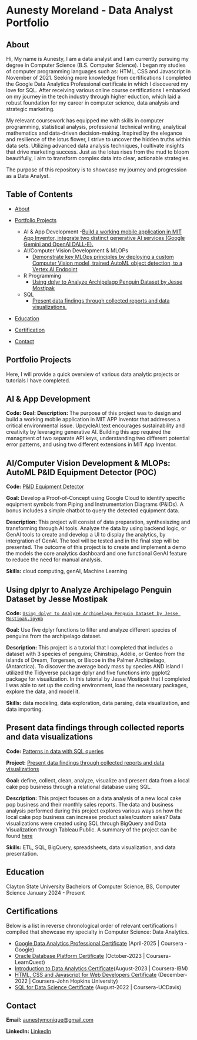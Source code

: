  # Aunesty Moreland - Data Analyst Portfolio

## About
Hi, My name is Aunesty, I am a data analyst and I am currently pursuing my degree in Computer Science (B.S. Computer Science). I began my studies of computer programming languages such as: HTML, CSS and Javascript in November of 2021. Seeking more knowledge from certifications I completed the Google Data Analytics Professional certificate in which I discovered my love for SQL. After receiving various online course certifications I embarked on my journey in the tech industry through higher eduction, which laid a robust foundation for my career in computer science, data analysis and strategic marketing. 

My relevant coursework has equipped me with skills in computer programming, statistical analysis, professional technical writing, analytical mathematics and data-driven decision-making. Inspired by the elegance and resilience of the lotus flower, I strive to uncover the hidden truths within data sets. Utilizing advanced data analysis techniques, I cultivate insights that drive marketing success. Just as the lotus rises from the mud to bloom beautifully, I aim to transform complex data into clear, actionable strategies.

The purpose of this repository is to showcase my journey and progression as a Data Analyst. 

## Table of Contents
- [About](https://github.com/aunestly/aun-m_portfolio/blob/main/README.md#about)
- [Portfolio Projects](https://github.com/aunestly/aun-m_portfolio/blob/main/README.md#portfolio-projects)
  - AI & App Development
    -[Build a working mobile application in MIT App Inventor, integrate two distinct generative AI services (Google Gemini and OpenAI DALL-E).](https://github.com/Aunestly/UpcycleAI.text/blob/main/README.md)
  - AI/Computer Vision Development & MLOPs
    - [Demonstrate key MLOps principles by deploying a custom Computer Vision model, trained AutoML object detection, to a Vertex AI Endpoint](https://github.com/Aunestly/Fall-AI-Studio-Project/blob/main/README.md#fall-ai-studio-project) 
  - R Programming
    - [Using dplyr to Analyze Archipelago Penguin Dataset by Jesse Mostipak](https://aunestly.github.io/aun-m_portfolio/#using-dplyr-to-analyze-archipelago-penguin-dataset-by-jesse-mostipak)
  - SQL
    - [Present data findings through collected reports and data visualizations.](https://github.com/Aunestly/aun-m_portfolio?tab=readme-ov-file#present-data-findings-through-collected-reports-and-data-visualizations)
      
- [Education](https://github.com/Aunestly/aun-m_portfolio/blob/main/README.md#education)
- [Certification](https://github.com/Aunestly/aun-m_portfolio/blob/main/README.md#certification)
- [Contact](https://github.com/Aunestly/aun-m_portfolio/blob/main/README.md#contact)

## Portfolio Projects
Here, I will provide a quick overview of various data analytic projects or tutorials I have completed.
## AI & App Development
**Code:**
**Goal:**
**Description:** The purpose of this project was to design and build a working mobile application in MIT APP Inventor that addresses a critical environmental issue. UpcycleAI.text encourages sustainability and creativity by leveraging generative AI. Building this app required the managment of two separate API keys, understanding two different potential error patterns, and using two different extensions in MIT App Inventor.

## AI/Computer Vision Development & MLOPs: AutoML P&ID Equipment Detector (POC)
**Code:** [P&ID Equipment Detector](https://github.com/JasmineH12/Sprinternship/blob/main/README.md)

**Goal:** Develop a Proof-of-Concept using Google Cloud to identify specific equipment symbols from Piping and Instrumentation Diagrams (P&IDs). A bonus includes a simple chatbot to query the detected equipment data.

**Description:** This project will consist of data preparation, synthesiszing and transforming through AI tools. Analyze the data by using backend logic, or GenAI tools to create and develop a UI to display the analytics, by intergration of GenAI. The tool will be tested and in the final step will be presented. The outcome of this project is to create and implement a demo the models the core analytics dashboard and one functional GenAI feature to reduce the need for manual analysis.

**Skills:** cloud computing, genAI, Machine Learning

## Using dplyr to Analyze Archipelago Penguin Dataset by Jesse Mostipak
**Code:** [`Using dplyr to Analyze Archipelago Penguin Dataset by Jesse Mostipak.ipynb`](https://github.com/Aunestly/aun-m_portfolio/blob/main/Using%20dplyr%20to%20Analyze%20Archipelago%20Penguin%20Dataset%20by%20Jesse%20Mostipak.ipynb)

**Goal:** Use five dplyr functions to filter and analyze different species of penguins from the archipelago dataset.

**Description:** This project is a tutorial that I completed that includes a dataset with 3 species of penguins; Chinstrap, Adélie, or Gentoo from the islands of Dream, Torgersen, or Biscoe in the Palmer Archipelago, (Antarctica). To discover the average body mass by species AND island I utilized the Tidyverse package dplyr and five functions into ggplot2 package for visualization. In this tutorial by Jesse Mostipak that I completed I was able to set up the coding environment, load the necessary packages, explore the data, and model it. 

**Skills:** data modeling, data exploration, data parsing, data visualization, and data importing.

## Present data findings through collected reports and data visualizations
**Code:** [Patterns in data with SQL queries](https://github.com/Aunestly/Cake-Pop-Sales-Analysis/blob/main/CPSAqueries)

**Project:** [Present data findings through collected reports and data visualizations](https://github.com/Aunestly/Cake-Pop-Sales-Analysis)

**Goal:** define, collect, clean, analyze, visualize and present data from a local cake pop business through a relational database using SQL.

**Description:** This project focuses on a data analysis of a new local cake pop business and their monthly sales reports. The data and business analysis performed during this project explores various ways on how the local cake pop business can increase product sales/custom sales? Data visualizations were created using SQL through BigQuery and Data Visualization through Tableau Public. A summary of the project can be found [here](https://github.com/Aunestly/Cake-Pop-Sales-Analysis/blob/main/README.md)

**Skills:**  ETL, SQL, BigQuery, spreadsheets, data visualization, and data presentation.

## Education
Clayton State University
Bachelors of Computer Science, BS, Computer Science
January 2024 - Present
## Certifications
Below is a list in reverse chronological order of  relevant certifications I compiled that showcase my specialty in Computer Science: Data Analytics.
- [Google Data Analytics Professional Certificate](https://www.coursera.org/account/accomplishments/specialization/certificate/OL09609MJUKL) (April-2025 | Coursera - Google)
- [Oracle Database Platform Certificate](https://www.coursera.org/account/accomplishments/verify/89DNSW5BU3EH) (October-2023 | Coursera-LearnQuest)
- [Introduction to Data Analytics Certificate](https://www.coursera.org/account/accomplishments/verify/O6N3MCVTLTR2)(August-2023 | Coursera-IBM)
- [HTML, CSS and Javascript for Web Developers Certificate](https//www.coursera.org/account/accomplishments/verify/K2ZMPBTSKS9W) (December-2022 | Coursera-John Hopkins University)
- [SQL for Data Science Certificate](https://www.coursera.org/account/accomplishments/verify/7QZ6ZYEWAFL6) (August-2022 | Coursera-UCDavis)




## Contact
**Email:** aunestymonique@gmail.com

**LinkedIn:** [LinkedIn](https://www.linkedin.com/in/aunesty-moreland)
